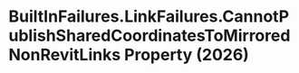 # BuiltInFailures.LinkFailures.CannotPublishSharedCoordinatesToMirroredNonRevitLinks Property (2026)

﻿